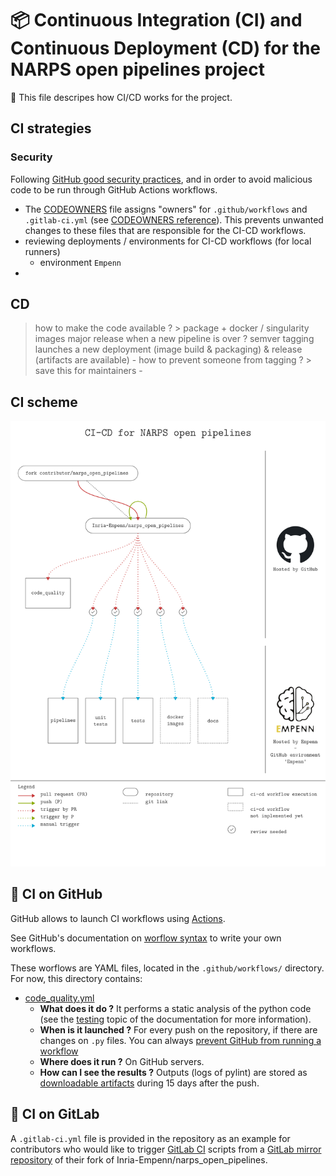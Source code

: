 # :package: Continuous Integration (CI) and Continuous Deployment (CD) for the NARPS open pipelines project

:mega: This file descripes how CI/CD works for the project.

## CI strategies

### Security

Following [GitHub good security practices](https://docs.github.com/en/actions/security-guides/security-hardening-for-github-actions), and in order to avoid malicious code to be run through GitHub Actions workflows.


- The [CODEOWNERS](/.github/CODEOWNERS) file assigns "owners" for `.github/workflows` and `.gitlab-ci.yml` (see [CODEOWNERS reference](https://docs.github.com/en/repositories/managing-your-repositorys-settings-and-features/customizing-your-repository/about-code-owners)). This prevents unwanted changes to these files that are responsible for the CI-CD workflows.
- reviewing deployments / environments for CI-CD workflows (for local runners)
	- environment `Empenn`
-

## CD 
> how to make the code available ? > package + docker / singularity images
> major release when a new pipeline is over ?
> semver
> tagging launches a new deployment (image build & packaging) & release (artifacts are available)
	- how to prevent someone from tagging ? > save this for maintainers
	- 

## CI scheme

![Scheme of CI for NARPS open pipelines](/docs/assets/ci-scheme.svg)

## :octopus: CI on GitHub

GitHub allows to launch CI workflows using [Actions](https://docs.github.com/en/actions).

See GitHub's documentation on [worflow syntax](https://docs.github.com/en/actions/using-workflows/workflow-syntax-for-github-actions) to write your own workflows.

These worflows are YAML files, located in the `.github/workflows/` directory. For now, this directory contains:

* [code_quality.yml](/.github/workflows/code_quality.yml)
	* **What does it do ?** It performs a static analysis of the python code (see the [testing](/docs/testing.md) topic of the documentation for more information).
	* **When is it launched ?** For every push on the repository, if there are changes on `.py` files. You can always [prevent GitHub from running a workflow](https://docs.github.com/en/actions/managing-workflow-runs/skipping-workflow-runs)
	* **Where does it run ?** On GitHub servers.
	* **How can I see the results ?** Outputs (logs of pylint) are stored as [downloadable artifacts](https://docs.github.com/en/actions/managing-workflow-runs/downloading-workflow-artifacts) during 15 days after the push.

## :fox_face: CI on GitLab

A `.gitlab-ci.yml` file is provided in the repository as an example for contributors who would like to trigger [GitLab CI](https://docs.gitlab.com/ee/ci/) scripts from a [GitLab mirror repository](https://docs.gitlab.com/ee/user/project/repository/mirror/) of their fork of Inria-Empenn/narps_open_pipelines.
